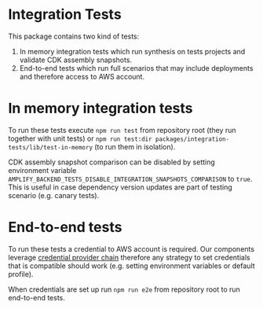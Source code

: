 # Integration Tests

This package contains two kind of tests:

1. In memory integration tests which run synthesis on tests projects and validate CDK assembly snapshots.
2. End-to-end tests which run full scenarios that may include deployments and therefore access to AWS account.

# In memory integration tests

To run these tests execute `npm run test` from repository root (they run together with unit tests)
or `npm run test:dir packages/integration-tests/lib/test-in-memory` (to run them in isolation).

CDK assembly snapshot comparison can be disabled by setting environment variable
`AMPLIFY_BACKEND_TESTS_DISABLE_INTEGRATION_SNAPSHOTS_COMPARISON` to `true`.
This is useful in case dependency version updates are part of testing scenario (e.g. canary tests).

# End-to-end tests

To run these tests a credential to AWS account is required. Our components leverage
[credential provider chain](https://docs.aws.amazon.com/sdk-for-javascript/v3/developer-guide/setting-credentials-node.html)
therefore any strategy to set credentials that is compatible should work (e.g. setting environment variables or default profile).

When credentials are set up run `npm run e2e` from repository root to run end-to-end tests.
